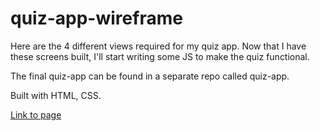 # quiz-app-wireframe

Here are the 4 different views required for my quiz app. Now that I have these screens built, I'll start writing some JS to make the quiz functional.

The final quiz-app can be found in a separate repo called quiz-app.

Built with HTML, CSS.

[Link to page](https://orndorfftyler.github.io/quiz-app-wireframe/)
